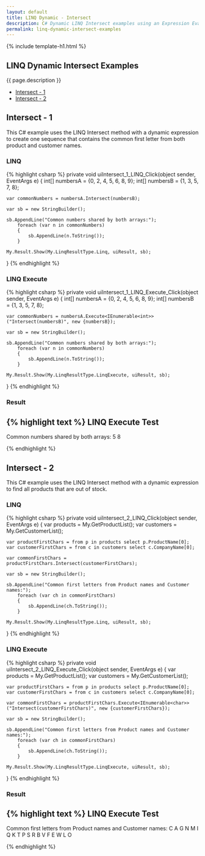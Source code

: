 ```yaml
---
layout: default
title: LINQ Dynamic - Intersect
description: C# Dynamic LINQ Intersect examples using an Expression Evaluator.
permalink: linq-dynamic-intersect-examples
---
```


{% include template-h1.html %}

## LINQ Dynamic Intersect Examples
{{ page.description }}

- [Intersect - 1](#intersect---1)
- [Intersect - 2](#intersect---2)

## Intersect - 1
This C# example uses the LINQ Intersect method with a dynamic expression to create one sequence that contains the common first letter from both product and customer names.
### LINQ
{% highlight csharp %}
private void uiIntersect_1_LINQ_Click(object sender, EventArgs e)
{
	int[] numbersA = {0, 2, 4, 5, 6, 8, 9};
	int[] numbersB = {1, 3, 5, 7, 8};

	var commonNumbers = numbersA.Intersect(numbersB);

	var sb = new StringBuilder();

	sb.AppendLine("Common numbers shared by both arrays:");
		foreach (var n in commonNumbers)
		{
			sb.AppendLine(n.ToString());
		}

	My.Result.Show(My.LinqResultType.Linq, uiResult, sb);
}
{% endhighlight %}

### LINQ Execute
{% highlight csharp %}
private void uiIntersect_1_LINQ_Execute_Click(object sender, EventArgs e)
{
	int[] numbersA = {0, 2, 4, 5, 6, 8, 9};
	int[] numbersB = {1, 3, 5, 7, 8};

	var commonNumbers = numbersA.Execute<IEnumerable<int>>("Intersect(numbersB)", new {numbersB});

	var sb = new StringBuilder();

	sb.AppendLine("Common numbers shared by both arrays:");
		foreach (var n in commonNumbers)
		{
			sb.AppendLine(n.ToString());
		}

	My.Result.Show(My.LinqResultType.LinqExecute, uiResult, sb);
}
{% endhighlight %}

### Result
{% highlight text %}
LINQ Execute Test
------------------------------
Common numbers shared by both arrays:
5
8

{% endhighlight %}

## Intersect - 2
This C# example uses the LINQ Intersect method with a dynamic expression to find all products that are out of stock.

### LINQ
{% highlight csharp %}
private void uiIntersect_2_LINQ_Click(object sender, EventArgs e)
{
	var products = My.GetProductList();
	var customers = My.GetCustomerList();

	var productFirstChars = from p in products select p.ProductName[0];
	var customerFirstChars = from c in customers select c.CompanyName[0];

	var commonFirstChars = productFirstChars.Intersect(customerFirstChars);

	var sb = new StringBuilder();

	sb.AppendLine("Common first letters from Product names and Customer names:");
		foreach (var ch in commonFirstChars)
		{
			sb.AppendLine(ch.ToString());
		}

	My.Result.Show(My.LinqResultType.Linq, uiResult, sb);
}
{% endhighlight %}

### LINQ Execute
{% highlight csharp %}
private void uiIntersect_2_LINQ_Execute_Click(object sender, EventArgs e)
{
	var products = My.GetProductList();
	var customers = My.GetCustomerList();

	var productFirstChars = from p in products select p.ProductName[0];
	var customerFirstChars = from c in customers select c.CompanyName[0];

	var commonFirstChars = productFirstChars.Execute<IEnumerable<char>>("Intersect(customerFirstChars)", new {customerFirstChars});

	var sb = new StringBuilder();

	sb.AppendLine("Common first letters from Product names and Customer names:");
		foreach (var ch in commonFirstChars)
		{
			sb.AppendLine(ch.ToString());
		}

	My.Result.Show(My.LinqResultType.LinqExecute, uiResult, sb);
}
{% endhighlight %}

### Result
{% highlight text %}
LINQ Execute Test
------------------------------
Common first letters from Product names and Customer names:
C
A
G
N
M
I
Q
K
T
P
S
R
B
V
F
E
W
L
O

{% endhighlight %}
